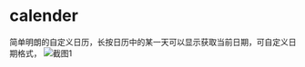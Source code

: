 # calender
简单明朗的自定义日历，长按日历中的某一天可以显示获取当前日期，可自定义日期格式，
![截图1](calender/app/src/screenshots/1510564413.jpg)

